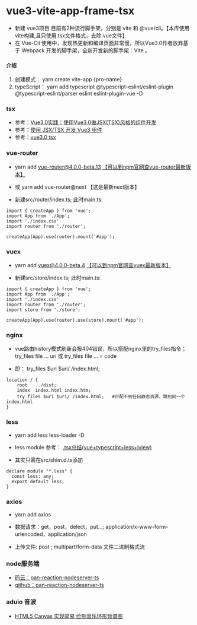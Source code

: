 # vue3-vite-app-frame-tsx
* 新建 vue3项目 目前有2种流行脚手架，分别是 vite 和 @vue/cli。【本库使用vite构建,且只使用.tsx文件格式，去除.vue文件】   
* 在 Vue-Cli 使用中，发现热更新和编译页面非常慢，所以Vue3.0作者放弃基于 Webpack 开发的脚手架，全新开发新的脚手架：Vite 。

#### 介绍
1. 创建模式： yarn create vite-app {pro-name}   
2. typeScript：   yarn add typescript @typescript-eslint/eslint-plugin @typescript-eslint/parser eslint eslint-plugin-vue -D

### tsx
* 参考：[Vue3.0实践：使用Vue3.0做JSX(TSX)风格的组件开发](https://blog.csdn.net/learn8more/article/details/107970726)  
* 参考：[使用 JSX/TSX 开发 Vue3 组件](https://zhuanlan.zhihu.com/p/153387704)  
* 参考：[vue3.0 tsx](https://iiong.com/vue3-use-notes/)  

### vue-router  
* yarn add vue-router@4.0.0-beta.13 [【可以到npm官网查vue-router最新版本】](https://www.npmjs.com/package/vue-router)   
* 或 yarn add vue-router@next 【这是最新next版本】

* 新建src/router/index.ts; 此时main.ts:   
```
import { createApp } from 'vue'; 
import App from './App';
import './index.css'
import router from './router';

createApp(App).use(router).mount('#app');
```

### vuex
* yarn add vuex@4.0.0-beta.4 [【可以到npm官网查vuex最新版本】](https://www.npmjs.com/package/vuex)    

* 新建src/store/index.ts; 此时main.ts:   
```
import { createApp } from 'vue'; 
import App from './App';
import './index.css'
import router from './router';
import store from './store';

createApp(App).use(router).use(store).mount('#app');
```

### nginx 
* vue路由history模式刷新会报404错误，所以搭配nginx里的try_files指令；   
try_files file ... uri 或 try_files file ... = code   

* 即： try_files $uri $uri/ /index.html;   
```
location / {
    root   ../dist;
    index  index.html index.htm;
    try_files $uri $uri/ /index.html;   #匹配不到任何静态资源，跳到同一个index.html
}
```

### less 
* yarn add less less-loader -D

* less module 参考： [.tsx总结(vue+typescript+less+iview)](https://www.jianshu.com/p/8a8478ac3641)  
* 其实只需在src/shim.d.ts添加   
```
declare module "*.less" {
  const less: any;
  export default less;
}
```

### axios
* yarn add axios  

* 数据请求：get，post，delect，put...; application/x-www-form-urlencoded，application/json   
* 上传文件: post ; multipart/form-data 文件二进制格式流

### node服务端
* [码云：pan-reaction-nodeserver-ts](https://gitee.com/PanJianHua/pan-reaction-nodeserver-ts)   
* [github：pan-reaction-nodeserver-ts](https://github.com/panjianhua199206/pan-reaction-nodeserver-ts)  

### aduio 音波
* [HTML5 Canvas 实现简易 绘制音乐环形频谱图](https://www.jianshu.com/p/14f1a5af6dd6)